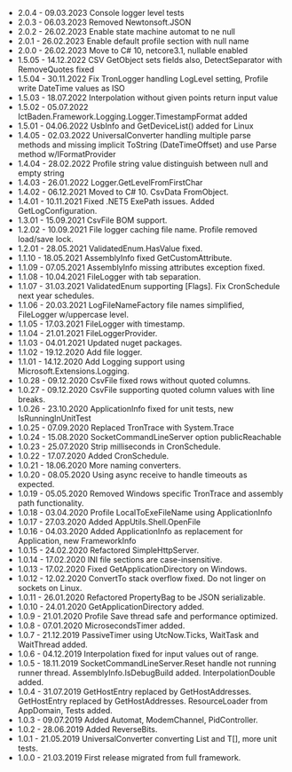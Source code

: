 
* 2.0.4 - 09.03.2023 Console logger level tests
* 2.0.3 - 06.03.2023 Removed Newtonsoft.JSON
* 2.0.2 - 26.02.2023 Enable state machine automat to ne null
* 2.0.1 - 26.02.2023 Enable default profile section with null name
* 2.0.0 - 26.02.2023 Move to C# 10, netcore3.1, nullable enabled
* 1.5.05 - 14.12.2022 CSV GetObject sets fields also, DetectSeparator with RemoveQuotes fixed
* 1.5.04 - 30.11.2022 Fix TronLogger handling LogLevel setting, Profile write DateTime values as ISO
* 1.5.03 - 18.07.2022 Interpolation without given points return input value
* 1.5.02 - 05.07.2022 IctBaden.Framework.Logging.Logger.TimestampFormat added
* 1.5.01 - 04.06.2022 UsbInfo and GetDeviceList() added for Linux
* 1.4.05 - 02.03.2022 UniversalConverter handling multiple parse methods and missing implicit ToString (DateTimeOffset) and use Parse method w/IFormatProvider
* 1.4.04 - 28.02.2022 Profile string value distinguish between null and empty string
* 1.4.03 - 26.01.2022 Logger.GetLevelFromFirstChar
* 1.4.02 - 06.12.2021 Moved to C# 10. CsvData FromObject.
* 1.4.01 - 10.11.2021 Fixed .NET5 ExePath issues. Added GetLogConfiguration.
* 1.3.01 - 15.09.2021 CsvFile BOM support.
* 1.2.02 - 10.09.2021 File logger caching file name. Profile removed load/save lock.
* 1.2.01 - 28.05.2021 ValidatedEnum.HasValue fixed.
* 1.1.10 - 18.05.2021 AssemblyInfo fixed GetCustomAttribute<T>.
* 1.1.09 - 07.05.2021 AssemblyInfo missing attributes exception fixed.
* 1.1.08 - 10.04.2021 FileLogger with tab separation.
* 1.1.07 - 31.03.2021 ValidatedEnum supporting [Flags]. Fix CronSchedule next year schedules.
* 1.1.06 - 20.03.2021 LogFileNameFactory file names simplified, FileLogger w/uppercase level.
* 1.1.05 - 17.03.2021 FileLogger with timestamp.
* 1.1.04 - 21.01.2021 FileLoggerProvider.
* 1.1.03 - 04.01.2021 Updated nuget packages.
* 1.1.02 - 19.12.2020 Add file logger.
* 1.1.01 - 14.12.2020 Add Logging support using Microsoft.Extensions.Logging.
* 1.0.28 - 09.12.2020 CsvFile fixed rows without quoted columns.
* 1.0.27 - 09.12.2020 CsvFile supporting quoted column values with line breaks.
* 1.0.26 - 23.10.2020 ApplicationInfo fixed for unit tests, new IsRunningInUnitTest
* 1.0.25 - 07.09.2020 Replaced TronTrace with System.Trace
* 1.0.24 - 15.08.2020 SocketCommandLineServer option publicReachable
* 1.0.23 - 25.07.2020 Strip milliseconds in CronSchedule.
* 1.0.22 - 17.07.2020 Added CronSchedule.
* 1.0.21 - 18.06.2020 More naming converters.
* 1.0.20 - 08.05.2020 Using async receive to handle timeouts as expected.
* 1.0.19 - 05.05.2020 Removed Windows specific TronTrace and assembly path functionality.
* 1.0.18 - 03.04.2020 Profile LocalToExeFileName using ApplicationInfo
* 1.0.17 - 27.03.2020 Added AppUtils.Shell.OpenFile
* 1.0.16 - 04.03.2020 Added ApplicationInfo as replacement for Application, new FrameworkInfo
* 1.0.15 - 24.02.2020 Refactored SimpleHttpServer.
* 1.0.14 - 17.02.2020 INI file sections are case-insensitive.
* 1.0.13 - 17.02.2020 Fixed GetApplicationDirectory on Windows.
* 1.0.12 - 12.02.2020 ConvertTo<bool> stack overflow fixed. Do not linger on sockets on Linux.
* 1.0.11 - 26.01.2020 Refactored PropertyBag to be JSON serializable.
* 1.0.10 - 24.01.2020 GetApplicationDirectory added.
* 1.0.9	- 21.01.2020 Profile Save thread safe and performance optimized.
* 1.0.8	- 07.01.2020 MicrosecondsTimer added.
* 1.0.7	- 21.12.2019 PassiveTimer using UtcNow.Ticks, WaitTask and WaitThread added.
* 1.0.6	- 04.12.2019 Interpolation fixed for input values out of range.
* 1.0.5	- 18.11.2019 SocketCommandLineServer.Reset handle not running runner thread. AssemblyInfo.IsDebugBuild added. InterpolationDouble added.
* 1.0.4	- 31.07.2019 GetHostEntry replaced by GetHostAddresses. GetHostEntry replaced by GetHostAddresses. ResourceLoader from AppDomain, Tests added.
* 1.0.3	- 09.07.2019 Added Automat, ModemChannel, PidController.
* 1.0.2	- 28.06.2019 Added ReverseBits.
* 1.0.1	- 21.05.2019 UniversalConverter converting List<T> and T[], more unit tests.
* 1.0.0	- 21.03.2019 First release migrated from full framework.
